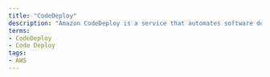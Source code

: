 ```yaml
---
title: "CodeDeploy"
description: "Amazon CodeDeploy is a service that automates software deployments to AWS cloud resources."
terms:
- CodeDeploy
- Code Deploy
tags:
- AWS
---
```

